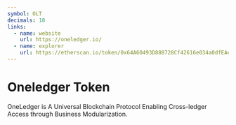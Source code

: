 ```yaml
---
symbol: OLT
decimals: 18
links:
  - name: website
    url: https://oneledger.io/
  - name: explorer
    url: https://etherscan.io/token/0x64A60493D888728Cf42616e034a0dfEAe38EFCF0
---
```


# Oneledger Token

OneLedger is A Universal Blockchain Protocol Enabling Cross-ledger Access through Business Modularization.
